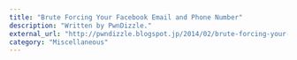 ```yaml
---
title: "Brute Forcing Your Facebook Email and Phone Number"
description: "Written by PwnDizzle."
external_url: "http://pwndizzle.blogspot.jp/2014/02/brute-forcing-your-facebook-email-and.html"
category: "Miscellaneous"
---
```

